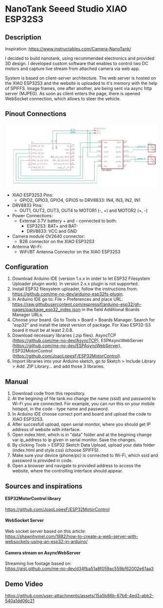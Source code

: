 # NanoTank Seeed Studio XIAO ESP32S3

## Description
Inspiration: https://www.instructables.com/Camera-NanoTank/

I decided to build nanotank, using recommended electronics and provided 3D design. I developed custom software that enables to control two DC motors and capture live stream from attached camera via web app.

System is based on client-server architecture. The web server is hosted on the XIAO ESP32S3 and the website is uploaded to it's memory with the help of SPIFFS. Image frames, one after another, are being sent via async http server (MJPEG). As soon as client enters the page, there is opened WebSocket connection, which allows to steer the vehicle.

## Pinout Connections

![](extras/electronics/nanotank_electronics.png)
- XIAO ESP32S3 Pins:
  - GPIO2, GPIO3, GPIO4, GPIO5 to DRV8833: IN4, IN3, IN2, IN1
- DRV8833 Pins:
  - OUT1, OUT2, OUT3, OUT4 to MOTOR1 (-, +) and MOTOR2 (+, -)
- Power Connections:
  - External 3.7V battery + and - connected to both:
    - ESP32S3: BAT+ and BAT-
    - DRV8833: VCC and GND
- Camera module OV2640 connector:
	 - B2B connector on the XIAO ESP32S3
- Antenna Wi-Fi:
	- WiFi/BT Antenna Connector on the XIAO ESP32S3  
## Configuration
1. Download Arduino IDE (version 1.x.x in order to let ESP32 Filesystem Uploader plugin work). In version 2.x.x plugin is not supported.
2. Install ESP32 filesystem uploader, follow the instructions from: https://github.com/me-no-dev/arduino-esp32fs-plugin.
3. In Arduino IDE go to: File > Preferences and place URL: https://raw.githubusercontent.com/espressif/arduino-esp32/gh-pages/package_esp32_index.json in the field Additional Boards Manager URLs.
4. Choose your board. Go to Tools > Board > Boards Manager. Search for "esp32" and install the latest version of package. For Xiao ESP32-S3 board it must be at least 2.0.8.
5. Download necessary libraries (.zip files). AsyncTCP (https://github.com/me-no-dev/AsyncTCP), ESPAsyncWebServer (https://github.com/me-no-dev/ESPAsyncWebServer), ESP32MotorControl (https://github.com/JoaoLopesF/ESP32MotorControl).
6. Import libraries into your Arduino sketch, go to  Sketch > Include Library > Add .ZIP Library... and add those 3 libraries.
## Manual
1. Download code from this repository.
2. At the begining of file tank.ino change the name (ssid) and password to Wi-Fi you are connected. For example, you can run this on your mobile hotspot, in the code - type name and password.
3. In Arduino IDE choose correct port and board and upload the code to XIAO ESP32S3.
4. After succesfull upload, open serial monitor, where you should get IP address of website with interface.
5. Open index.html, which is in "data" folder and at the begining change var ip_address to ip given in serial monitor. Save the changes.
6. By clicking Tools > ESP32 Sketch Data Upload, upload your data folder (index.html and style.css) (choose SPIFFS).
7. Make sure your device (phone/pc) is connected to Wi-Fi, which ssid and password is provided in code.
8. Open a browser and navigate to provided address to access the website, where the controlling interface should appear.

## Sources and inspirations
#### ESP32MotorControl library
https://github.com/JoaoLopesF/ESP32MotorControl
#### WebSocket Server
Web socket server based on this article:\
https://shawnhymel.com/1882/how-to-create-a-web-server-with-websockets-using-an-esp32-in-arduino/ 
#### Camera stream on  AsyncWebServer
Streaming live footage based on:\
https://gist.github.com/me-no-dev/d34fba51a8f059ac559bf62002e61aa3 
## Demo Video
https://github.com/user-attachments/assets/15a5b86b-67b6-4ed3-abb2-540a1dd06c21





